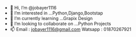 - 👋 Hi, I’m @jobayer1116
- 👀 I’m interested in ...Python,Django,Bootstap
- 🌱 I’m currently learning ...Grapix Design
- 💞️ I’m looking to collaborate on ...Python Projects
- 📫 Email : jobayer1116@gmail.com
Watsapp : 01870267921

<!---
jobayer1116/jobayer1116 is a ✨ special ✨ repository because its `README.md` (this file) appears on your GitHub profile.
You can click the Preview link to take a look at your changes.
--->
